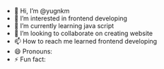 - 👋 Hi, I’m @yugnkm
- 👀 I’m interested in frontend developing
- 🌱 I’m currently learning java script
- 💞️ I’m looking to collaborate on creating website
- 📫 How to reach me learned frontend developing
- 😄 Pronouns: 
- ⚡ Fun fact: 

<!---
yugnkm/yugnkm is a ✨ special ✨ repository because its `README.md` (this file) appears on your GitHub profile.
You can click the Preview link to take a look at your changes.
--->
